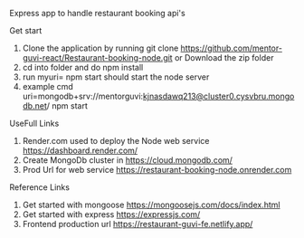 Express app to handle restaurant booking api's

Get start
1. Clone the application by running git clone https://github.com/mentor-guvi-react/Restaurant-booking-node.git or Download the zip folder
2. cd into folder and do npm install
3. run myuri=<mongodburl> npm start should start the node server
4. example cmd  uri=mongodb+srv://mentorguvi:kjnasdawq213@cluster0.cysvbru.mongodb.net/ npm start

UseFull Links
1. Render.com used to deploy the Node web service https://dashboard.render.com/
2. Create MongoDb cluster in https://cloud.mongodb.com/
3. Prod Url for web service https://restaurant-booking-node.onrender.com

Reference Links 
1. Get started with mongoose https://mongoosejs.com/docs/index.html
2. Get started with express https://expressjs.com/
3. Frontend production url https://restaurant-guvi-fe.netlify.app/
   
